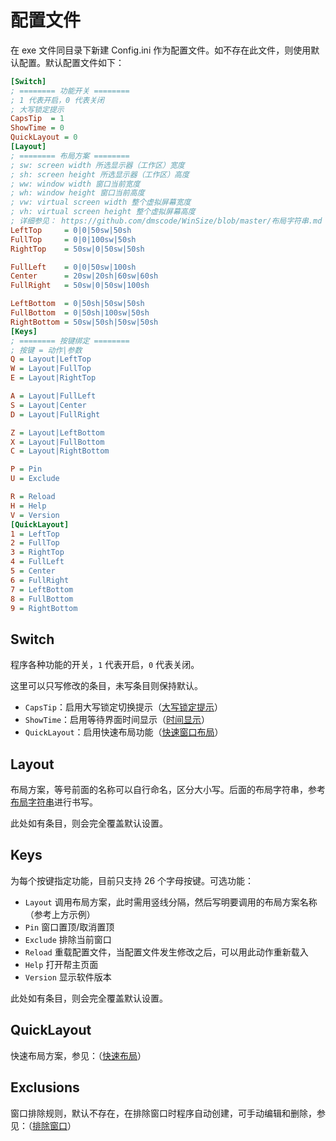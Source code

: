 配置文件
===

在 exe 文件同目录下新建 Config.ini 作为配置文件。如不存在此文件，则使用默认配置。默认配置文件如下：

```ini
[Switch]
; ======== 功能开关 ========
; 1 代表开启，0 代表关闭
; 大写锁定提示
CapsTip  = 1
ShowTime = 0
QuickLayout = 0
[Layout]
; ======== 布局方案 ========
; sw: screen width 所选显示器（工作区）宽度
; sh: screen height 所选显示器（工作区）高度
; ww: window width 窗口当前宽度
; wh: window height 窗口当前高度
; vw: virtual screen width 整个虚拟屏幕宽度
; vh: virtual screen height 整个虚拟屏幕高度
; 详细参见： https://github.com/dmscode/WinSize/blob/master/布局字符串.md
LeftTop     = 0|0|50sw|50sh
FullTop     = 0|0|100sw|50sh
RightTop    = 50sw|0|50sw|50sh

FullLeft    = 0|0|50sw|100sh
Center      = 20sw|20sh|60sw|60sh
FullRight   = 50sw|0|50sw|100sh

LeftBottom  = 0|50sh|50sw|50sh
FullBottom  = 0|50sh|100sw|50sh
RightBottom = 50sw|50sh|50sw|50sh
[Keys]
; ======== 按键绑定 ========
; 按键 = 动作|参数
Q = Layout|LeftTop
W = Layout|FullTop
E = Layout|RightTop

A = Layout|FullLeft
S = Layout|Center
D = Layout|FullRight

Z = Layout|LeftBottom
X = Layout|FullBottom
C = Layout|RightBottom

P = Pin
U = Exclude

R = Reload
H = Help
V = Version
[QuickLayout]
1 = LeftTop
2 = FullTop
3 = RightTop
4 = FullLeft
5 = Center
6 = FullRight
7 = LeftBottom
8 = FullBottom
9 = RightBottom
```

## Switch

程序各种功能的开关，`1` 代表开启，`0` 代表关闭。

这里可以只写修改的条目，未写条目则保持默认。

- `CapsTip`：启用大写锁定切换提示（[大写锁定提示](./大写锁定提示.md)）
- `ShowTime`：启用等待界面时间显示（[时间显示](./时间显示.md)）
- `QuickLayout`：启用快速布局功能（[快速窗口布局](./快速窗口布局.md)）

## Layout

布局方案，等号前面的名称可以自行命名，区分大小写。后面的布局字符串，参考[布局字符串](./布局字符串.md)进行书写。

此处如有条目，则会完全覆盖默认设置。

## Keys

为每个按键指定功能，目前只支持 26 个字母按键。可选功能：

- `Layout` 调用布局方案，此时需用竖线分隔，然后写明要调用的布局方案名称（参考上方示例）
- `Pin` 窗口置顶/取消置顶
- `Exclude` 排除当前窗口
- `Reload` 重载配置文件，当配置文件发生修改之后，可以用此动作重新载入
- `Help` 打开帮主页面
- `Version` 显示软件版本

此处如有条目，则会完全覆盖默认设置。

## QuickLayout

快速布局方案，参见：（[快速布局](./快速布局.md)）

## Exclusions

窗口排除规则，默认不存在，在排除窗口时程序自动创建，可手动编辑和删除，参见：（[排除窗口](./排除窗口.md)）